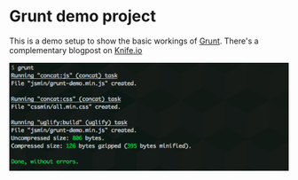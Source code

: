 # Grunt demo project

This is a demo setup to show the basic workings of [Grunt](http://gruntjs.com). There's a complementary blogpost on [Knife.io](http://knife.io/post/13-03-2013-learning-grunt-first-steps/)

![screenshot](screenshot.png)